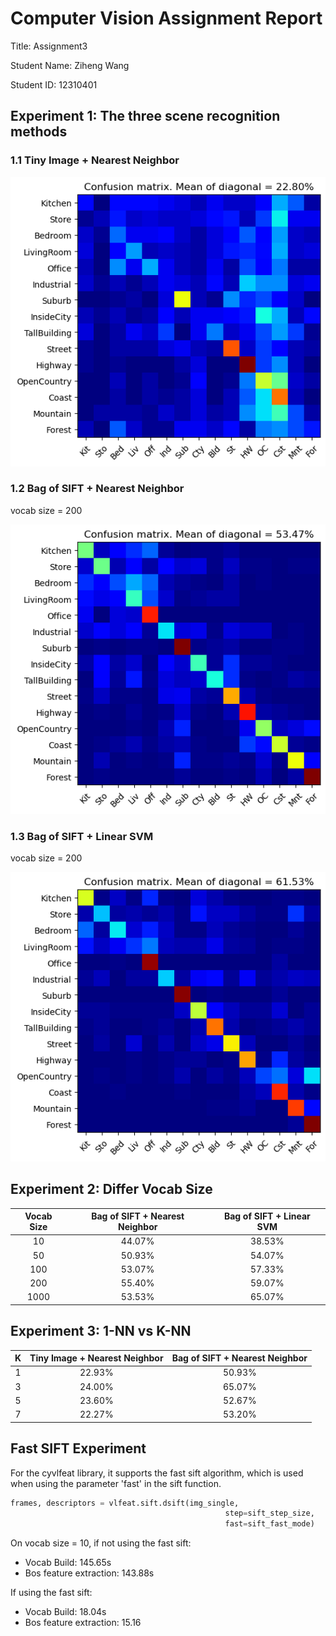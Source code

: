 # Computer Vision Assignment Report

Title: Assignment3 

Student Name: Ziheng Wang

Student ID: 12310401


## Experiment 1: The three scene recognition methods

### 1.1 Tiny Image + Nearest Neighbor

![alt text](Assignment3/image-3.png)

### 1.2 Bag of SIFT + Nearest Neighbor

vocab size = 200

![alt text](Assignment3/image-4.png)

### 1.3 Bag of SIFT + Linear SVM

vocab size = 200

![alt text](Assignment3/image-5.png)

## Experiment 2: Differ Vocab Size

|Vocab Size|Bag of SIFT + Nearest Neighbor|Bag of SIFT + Linear SVM|
|:--:|:--:|:--:|
|10|44.07%|38.53%|
|50|50.93%|54.07%|
|100|53.07%|57.33%|
|200|55.40%|59.07%|
|1000|53.53%|65.07%|

## Experiment 3: 1-NN vs K-NN

|K| Tiny Image + Nearest Neighbor | Bag of SIFT + Nearest Neighbor |
|:--:|:--:|:--:|
|1|22.93%|50.93%|
|3|24.00%|65.07%|
|5|23.60%|52.67%|
|7|22.27%|53.20%|

## Fast SIFT Experiment

For the cyvlfeat library, it supports the fast sift algorithm, which is used when using the parameter 'fast' in the sift function. 

```python
frames, descriptors = vlfeat.sift.dsift(img_single, 
                                                step=sift_step_size, 
                                                fast=sift_fast_mode)
```

On vocab size = 10, if not using the fast sift:

- Vocab Build: 145.65s
- Bos feature extraction: 143.88s



If using the fast sift:

- Vocab Build: 18.04s
- Bos feature extraction: 15.16














